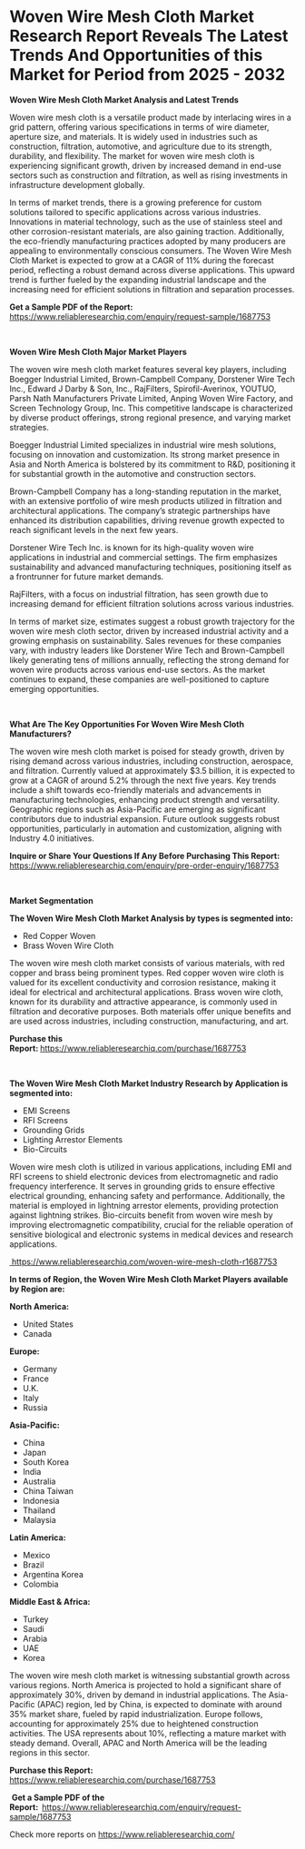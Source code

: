 <p><h1>Woven Wire Mesh Cloth Market Research Report Reveals The Latest Trends And Opportunities of this Market for Period from 2025 - 2032</h1></p><p><strong>Woven Wire Mesh Cloth Market Analysis and Latest Trends</strong></p>
<p><p>Woven wire mesh cloth is a versatile product made by interlacing wires in a grid pattern, offering various specifications in terms of wire diameter, aperture size, and materials. It is widely used in industries such as construction, filtration, automotive, and agriculture due to its strength, durability, and flexibility. The market for woven wire mesh cloth is experiencing significant growth, driven by increased demand in end-use sectors such as construction and filtration, as well as rising investments in infrastructure development globally.</p><p>In terms of market trends, there is a growing preference for custom solutions tailored to specific applications across various industries. Innovations in material technology, such as the use of stainless steel and other corrosion-resistant materials, are also gaining traction. Additionally, the eco-friendly manufacturing practices adopted by many producers are appealing to environmentally conscious consumers. The Woven Wire Mesh Cloth Market is expected to grow at a CAGR of 11% during the forecast period, reflecting a robust demand across diverse applications. This upward trend is further fueled by the expanding industrial landscape and the increasing need for efficient solutions in filtration and separation processes.</p></p>
<p><strong>Get a Sample PDF of the Report:&nbsp;</strong> <a href="https://www.reliableresearchiq.com/enquiry/request-sample/1687753?utm_campaign=3455&utm_medium=2&utm_source=Github&utm_content=ia&utm_term=01042025&utm_id=woven-wire-mesh-cloth">https://www.reliableresearchiq.com/enquiry/request-sample/1687753</a></p>
<p>&nbsp;</p>
<p><strong>Woven Wire Mesh Cloth Major Market Players</strong></p>
<p><p>The woven wire mesh cloth market features several key players, including Boegger Industrial Limited, Brown-Campbell Company, Dorstener Wire Tech Inc., Edward J Darby & Son, Inc., RajFilters, Spirofil-Averinox, YOUTUO, Parsh Nath Manufacturers Private Limited, Anping Woven Wire Factory, and Screen Technology Group, Inc. This competitive landscape is characterized by diverse product offerings, strong regional presence, and varying market strategies.</p><p>Boegger Industrial Limited specializes in industrial wire mesh solutions, focusing on innovation and customization. Its strong market presence in Asia and North America is bolstered by its commitment to R&D, positioning it for substantial growth in the automotive and construction sectors.</p><p>Brown-Campbell Company has a long-standing reputation in the market, with an extensive portfolio of wire mesh products utilized in filtration and architectural applications. The company’s strategic partnerships have enhanced its distribution capabilities, driving revenue growth expected to reach significant levels in the next few years.</p><p>Dorstener Wire Tech Inc. is known for its high-quality woven wire applications in industrial and commercial settings. The firm emphasizes sustainability and advanced manufacturing techniques, positioning itself as a frontrunner for future market demands. </p><p>RajFilters, with a focus on industrial filtration, has seen growth due to increasing demand for efficient filtration solutions across various industries. </p><p>In terms of market size, estimates suggest a robust growth trajectory for the woven wire mesh cloth sector, driven by increased industrial activity and a growing emphasis on sustainability. Sales revenues for these companies vary, with industry leaders like Dorstener Wire Tech and Brown-Campbell likely generating tens of millions annually, reflecting the strong demand for woven wire products across various end-use sectors. As the market continues to expand, these companies are well-positioned to capture emerging opportunities.</p></p>
<p>&nbsp;</p>
<p><strong>What Are The Key Opportunities For Woven Wire Mesh Cloth Manufacturers?</strong></p>
<p><p>The woven wire mesh cloth market is poised for steady growth, driven by rising demand across various industries, including construction, aerospace, and filtration. Currently valued at approximately $3.5 billion, it is expected to grow at a CAGR of around 5.2% through the next five years. Key trends include a shift towards eco-friendly materials and advancements in manufacturing technologies, enhancing product strength and versatility. Geographic regions such as Asia-Pacific are emerging as significant contributors due to industrial expansion. Future outlook suggests robust opportunities, particularly in automation and customization, aligning with Industry 4.0 initiatives.</p></p>
<p><strong>Inquire or Share Your Questions If Any Before Purchasing This Report:</strong> <a href="https://www.reliableresearchiq.com/enquiry/pre-order-enquiry/1687753?utm_campaign=3455&utm_medium=2&utm_source=Github&utm_content=ia&utm_term=01042025&utm_id=woven-wire-mesh-cloth">https://www.reliableresearchiq.com/enquiry/pre-order-enquiry/1687753</a></p>
<p>&nbsp;</p>
<p><strong>Market Segmentation</strong></p>
<p><strong>The Woven Wire Mesh Cloth Market Analysis by types is segmented into:</strong></p>
<p><ul><li>Red Copper Woven</li><li>Brass Woven Wire Cloth</li></ul></p>
<p><p>The woven wire mesh cloth market consists of various materials, with red copper and brass being prominent types. Red copper woven wire cloth is valued for its excellent conductivity and corrosion resistance, making it ideal for electrical and architectural applications. Brass woven wire cloth, known for its durability and attractive appearance, is commonly used in filtration and decorative purposes. Both materials offer unique benefits and are used across industries, including construction, manufacturing, and art.</p></p>
<p><strong>Purchase this Report:&nbsp;</strong><a href="https://www.reliableresearchiq.com/purchase/1687753?utm_campaign=3455&utm_medium=2&utm_source=Github&utm_content=ia&utm_term=01042025&utm_id=woven-wire-mesh-cloth">https://www.reliableresearchiq.com/purchase/1687753</a></p>
<p>&nbsp;</p>
<p><strong>The Woven Wire Mesh Cloth Market Industry Research by Application is segmented into:</strong></p>
<p><ul><li>EMI Screens</li><li>RFI Screens</li><li>Grounding Grids</li><li>Lighting Arrestor Elements</li><li>Bio-Circuits</li></ul></p>
<p><p>Woven wire mesh cloth is utilized in various applications, including EMI and RFI screens to shield electronic devices from electromagnetic and radio frequency interference. It serves in grounding grids to ensure effective electrical grounding, enhancing safety and performance. Additionally, the material is employed in lightning arrestor elements, providing protection against lightning strikes. Bio-circuits benefit from woven wire mesh by improving electromagnetic compatibility, crucial for the reliable operation of sensitive biological and electronic systems in medical devices and research applications.</p></p>
<p><a href="https://www.reliableresearchiq.com/woven-wire-mesh-cloth-r1687753?utm_campaign=3455&utm_medium=2&utm_source=Github&utm_content=ia&utm_term=01042025&utm_id=woven-wire-mesh-cloth">&nbsp;https://www.reliableresearchiq.com/woven-wire-mesh-cloth-r1687753</a></p>
<p><strong>In terms of Region, the Woven Wire Mesh Cloth Market Players available by Region are:</strong></p>
<p>
    <p> <strong> North America: </strong>
        <ul>
            <li>United States</li>
            <li>Canada</li>
        </ul>
        </p> 
    <p> <strong> Europe: </strong>
        <ul>
            <li>Germany</li>
            <li>France</li>
            <li>U.K.</li>
            <li>Italy</li>
            <li>Russia</li>
        </ul>
        </p> 
    <p> <strong> Asia-Pacific: </strong>
        <ul>
            <li>China</li>
            <li>Japan</li>
            <li>South Korea</li>
            <li>India</li>
            <li>Australia</li>
            <li>China Taiwan</li>
            <li>Indonesia</li>
            <li>Thailand</li>
            <li>Malaysia</li>
        </ul>
        </p> 
    <p> <strong> Latin America: </strong>
        <ul>
            <li>Mexico</li>
            <li>Brazil</li>
            <li>Argentina Korea</li>
            <li>Colombia</li>
        </ul>
        </p> 
    <p> <strong> Middle East & Africa: </strong>
        <ul>
            <li>Turkey</li>
            <li>Saudi</li>
            <li>Arabia</li>
            <li>UAE</li>
            <li>Korea</li>
        </ul>
    </p>
    </p>
<p><p>The woven wire mesh cloth market is witnessing substantial growth across various regions. North America is projected to hold a significant share of approximately 30%, driven by demand in industrial applications. The Asia-Pacific (APAC) region, led by China, is expected to dominate with around 35% market share, fueled by rapid industrialization. Europe follows, accounting for approximately 25% due to heightened construction activities. The USA represents about 10%, reflecting a mature market with steady demand. Overall, APAC and North America will be the leading regions in this sector.</p></p>
<p><strong>Purchase this Report: </strong><a href="https://www.reliableresearchiq.com/purchase/1687753?utm_campaign=3455&utm_medium=2&utm_source=Github&utm_content=ia&utm_term=01042025&utm_id=woven-wire-mesh-cloth">https://www.reliableresearchiq.com/purchase/1687753</a></p>
<p>&nbsp;<strong>Get a Sample PDF of the Report:&nbsp;&nbsp;</strong><a href="https://www.reliableresearchiq.com/enquiry/request-sample/1687753?utm_campaign=3455&utm_medium=2&utm_source=Github&utm_content=ia&utm_term=01042025&utm_id=woven-wire-mesh-cloth">https://www.reliableresearchiq.com/enquiry/request-sample/1687753</a></p>
<p><strong></strong></p>
<p>Check more reports on <a href="https://www.reliableresearchiq.com/?utm_campaign=3455&utm_medium=2&utm_source=Github&utm_content=ia&utm_term=01042025&utm_id=woven-wire-mesh-cloth">https://www.reliableresearchiq.com/</a></p>